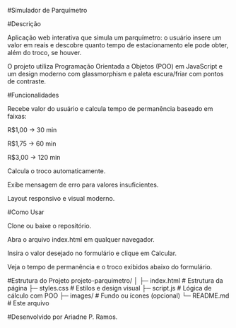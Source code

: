 #Simulador de Parquímetro

#Descrição

Aplicação web interativa que simula um parquímetro: o usuário insere um valor em reais e descobre quanto tempo de estacionamento ele pode obter, além do troco, se houver.

O projeto utiliza Programação Orientada a Objetos (POO) em JavaScript e um design moderno com glassmorphism e paleta escura/friar com pontos de contraste.

#Funcionalidades

Recebe valor do usuário e calcula tempo de permanência baseado em faixas:

R$1,00 → 30 min

R$1,75 → 60 min

R$3,00 → 120 min

Calcula o troco automaticamente.

Exibe mensagem de erro para valores insuficientes.

Layout responsivo e visual moderno.

#Como Usar

Clone ou baixe o repositório.

Abra o arquivo index.html em qualquer navegador.

Insira o valor desejado no formulário e clique em Calcular.

Veja o tempo de permanência e o troco exibidos abaixo do formulário.

#Estrutura do Projeto
projeto-parquimetro/
│
├─ index.html       # Estrutura da página
├─ styles.css       # Estilos e design visual
├─ script.js        # Lógica de cálculo com POO
├─ images/          # Fundo ou ícones (opcional)
└─ README.md        # Este arquivo

#Desenvolvido por Ariadne P. Ramos. 
